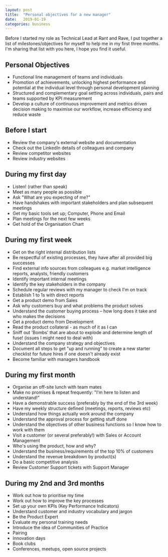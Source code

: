```yaml
---
layout: post
title:  "Personal objectives for a new manager"
date:   2019-01-19
categories: business
---
```


Before I started my role as Technical Lead at Rant and Rave, I put together a list of milestones/objectives for myself to help me in my first three months. I'm sharing that list with you here, I hope you find it useful.

## Personal Objectives

 * Functional line management of teams and individuals
 * Promotion of achievements, unlocking highest performance and potential at the individual level through personal development planning
 * Structured and complementary goal setting across individuals, pairs and teams supported by KPI measurement
 * Develop a culture of continuous improvement and metrics driven decision making to maximise our workflow, increase efficiency and reduce waste

## Before I start

 * Review the company's external website and documentation
 * Check out the LinkedIn details of colleagues and company
 * Review competitor websites
 * Review industry websites

## During my first day

 * Listen! (rather than speak)
 * Meet as many people as possible
 * Ask "What are you expecting of me?"
 * Have handshakes with important stakeholders and plan subsequent meetings
 * Get my basic tools set up; Computer, Phone and Email
 * Plan meetings for the next few weeks
 * Get hold of the Organisation Chart

## During my first week

 * Get on the right internal distribution lists
 * Be respectful of existing processes, they have after all provided big successes
 * Find external info sources from colleagues e.g. market intelligence reports, analysts, friendly customers
 * Identify important internal meetings
 * Identify the key stakeholders in the company
 * Schedule regular reviews with my manager to check I'm on track
 * Establish 1 to 1s with direct reports
 * Get a product demo from Sales
 * Ask why customers buy and what problems the product solves
 * Understand the customer buying process – how long does it take and who makes the decisions
 * Get a product demo from Development
 * Read the product collateral - as much of it as I can
 * Sniff out 'Bombs' that are about to explode and determine length of fuse! (issues I might need to deal with)
 * Understand the company strategy and objectives
 * Document all steps to get "up and running" to create a new starter checklist for future hires if one doesn't already exist
 * Become familiar with managers handbook

## During my first month

 * Organise an off-site lunch with team mates
 * Make no promises & repeat frequently: "I'm here to listen and understand!"
 * Have a demonstrable success (preferably by the end of the 3rd week)
 * Have my weekly structure defined (meetings, reports, reviews etc)
 * Understand how things actually work around the company
 * Understand the approval process for getting stuff done
 * Understand the objectives of other business functions so I know how to work with them
 * Visit a customer (or several preferably!) with Sales or Account Management
 * Who's using the product, how and why?
 * Understand the business/requirements of the top 10% of customers
 * Understand the revenue breakdown by product(s)
 * Do a basic competitive analysis
 * Review Customer Support tickets with Support Manager

## During my 2nd and 3rd months

 * Work out how to prioritise my time
 * Work out how to improve the key processes
 * Set up your own KPIs (Key Performance Indicators)
 * Understand customer and industry vocabulary and jargon
 * Be the Product Expert
 * Evaluate my personal training needs
 * Introduce the idea of Communities of Practice
 * Pairing
 * Innovation days
 * Book clubs
 * Conferences, meetups, open source projects